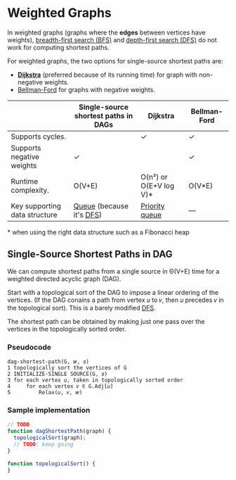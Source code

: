 # Weighted Graphs
In weighted graphs (graphs where the **edges** between vertices have weights), [breadth-first search (BFS)](./graph-bfs.md)
and [depth-first search (DFS)](./graph-dfs.md) do not work for computing shortest paths.

For weighted graphs, the two options for single-source shortest paths are: 
* [**Dijkstra**](./graph-dijkstra.md) (preferred because of its running time) for graph with non-negative weights.
* [Bellman-Ford](https://en.wikipedia.org/wiki/Bellman%E2%80%93Ford_algorithm) for graphs with negative weights.

|          | Single-source shortest paths in DAGs | Dijkstra   | Bellman-Ford  |
|----------|---------------------------------------|------------|---------------|
| Supports cycles.          |   | ✓ |  ✓ |
| Supports negative weights | ✓ | | ✓ |
| Runtime complexity.       | O(V+E)  |  O(n²) or O(E+V log V)* | O(V*E)
| Key supporting data structure | [Queue](../abstract-data-types/queue.md) (because it's [DFS](./graph-dfs.md))  | [Priority queue](../abstract-data-types/priority-queue.md)  |  — |

\* when using the right data structure such as a Fibonacci heap

## Single-Source Shortest Paths in DAG
We can compute shortest paths from a single source in Θ(V+E) time for a weighted directed acyclic graph (DAG).

Start with a topological sort of the DAG to impose a linear ordering of the vertices. (If the DAG conains a path from
vertex 𝑢 to 𝑣, then 𝑢 precedes 𝑣 in the topological sort). This is a barely modified [DFS](./graph-dfs.md).

The shortest path can be obtained by making just one pass over the vertices in the topologically sorted order.

### Pseudocode
```
dag-shortest-path(G, 𝑤, 𝑠)
1 topologically sort the vertices of G
2 INITIALIZE-SINGLE SOURCE(G, 𝑠)
3 for each vertex 𝑢, taken in topologically sorted order
4     for each vertex 𝑣 ∈ G.Adj[𝑢]
5         Relax(𝑢, 𝑣, 𝑤)
```


### Sample implementation
```typescript
// TODO
function dagShortestPath(graph) {
  topologicalSort(graph);
  // TODO: keep going
}

function topologicalSort() {
}
```
